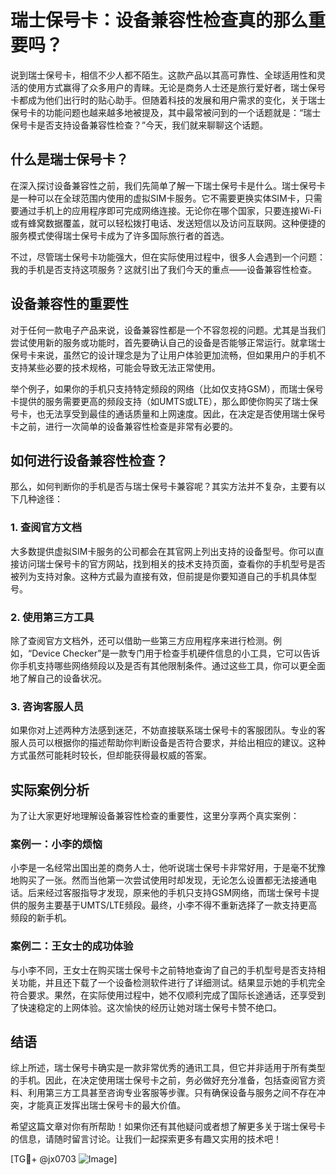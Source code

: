 # 瑞士保号卡：设备兼容性检查真的那么重要吗？

说到瑞士保号卡，相信不少人都不陌生。这款产品以其高可靠性、全球适用性和灵活的使用方式赢得了众多用户的青睐。无论是商务人士还是旅行爱好者，瑞士保号卡都成为他们出行时的贴心助手。但随着科技的发展和用户需求的变化，关于瑞士保号卡的功能问题也越来越多地被提及，其中最常被问到的一个话题就是：“瑞士保号卡是否支持设备兼容性检查？”今天，我们就来聊聊这个话题。

## 什么是瑞士保号卡？

在深入探讨设备兼容性之前，我们先简单了解一下瑞士保号卡是什么。瑞士保号卡是一种可以在全球范围内使用的虚拟SIM卡服务。它不需要更换实体SIM卡，只需要通过手机上的应用程序即可完成网络连接。无论你在哪个国家，只要连接Wi-Fi或有蜂窝数据覆盖，就可以轻松拨打电话、发送短信以及访问互联网。这种便捷的服务模式使得瑞士保号卡成为了许多国际旅行者的首选。

不过，尽管瑞士保号卡功能强大，但在实际使用过程中，很多人会遇到一个问题：我的手机是否支持这项服务？这就引出了我们今天的重点——设备兼容性检查。

## 设备兼容性的重要性

对于任何一款电子产品来说，设备兼容性都是一个不容忽视的问题。尤其是当我们尝试使用新的服务或功能时，首先要确认自己的设备是否能够正常运行。就拿瑞士保号卡来说，虽然它的设计理念是为了让用户体验更加流畅，但如果用户的手机不支持某些必要的技术规格，可能会导致无法正常使用。

举个例子，如果你的手机只支持特定频段的网络（比如仅支持GSM），而瑞士保号卡提供的服务需要更高的频段支持（如UMTS或LTE），那么即使你购买了瑞士保号卡，也无法享受到最佳的通话质量和上网速度。因此，在决定是否使用瑞士保号卡之前，进行一次简单的设备兼容性检查是非常有必要的。

## 如何进行设备兼容性检查？

那么，如何判断你的手机是否与瑞士保号卡兼容呢？其实方法并不复杂，主要有以下几种途径：

### 1. 查阅官方文档

大多数提供虚拟SIM卡服务的公司都会在其官网上列出支持的设备型号。你可以直接访问瑞士保号卡的官方网站，找到相关的技术支持页面，查看你的手机型号是否被列为支持对象。这种方式最为直接有效，但前提是你要知道自己的手机具体型号。

### 2. 使用第三方工具

除了查阅官方文档外，还可以借助一些第三方应用程序来进行检测。例如，“Device Checker”是一款专门用于检查手机硬件信息的小工具，它可以告诉你手机支持哪些网络频段以及是否有其他限制条件。通过这些工具，你可以更全面地了解自己的设备状况。

### 3. 咨询客服人员

如果你对上述两种方法感到迷茫，不妨直接联系瑞士保号卡的客服团队。专业的客服人员可以根据你的描述帮助你判断设备是否符合要求，并给出相应的建议。这种方式虽然可能耗时较长，但却能获得最权威的答案。

## 实际案例分析

为了让大家更好地理解设备兼容性检查的重要性，这里分享两个真实案例：

### 案例一：小李的烦恼

小李是一名经常出国出差的商务人士，他听说瑞士保号卡非常好用，于是毫不犹豫地购买了一张。然而当他第一次尝试使用时却发现，无论怎么设置都无法接通电话。后来经过客服指导才发现，原来他的手机只支持GSM网络，而瑞士保号卡提供的服务主要基于UMTS/LTE频段。最终，小李不得不重新选择了一款支持更高频段的新手机。

### 案例二：王女士的成功体验

与小李不同，王女士在购买瑞士保号卡之前特地查询了自己的手机型号是否支持相关功能，并且还下载了一个设备检测软件进行了详细测试。结果显示她的手机完全符合要求。果然，在实际使用过程中，她不仅顺利完成了国际长途通话，还享受到了快速稳定的上网体验。这次愉快的经历让她对瑞士保号卡赞不绝口。

## 结语

综上所述，瑞士保号卡确实是一款非常优秀的通讯工具，但它并非适用于所有类型的手机。因此，在决定使用瑞士保号卡之前，务必做好充分准备，包括查阅官方资料、利用第三方工具甚至咨询专业客服等步骤。只有确保设备与服务之间不存在冲突，才能真正发挥出瑞士保号卡的最大价值。

希望这篇文章对你有所帮助！如果你还有其他疑问或者想了解更多关于瑞士保号卡的信息，请随时留言讨论。让我们一起探索更多有趣又实用的技术吧！

[TG💪+ @jx0703 ![Image](https://github.com/user-attachments/assets/dbca1d08-cadb-493c-b0ec-ad6f7a83f270)]